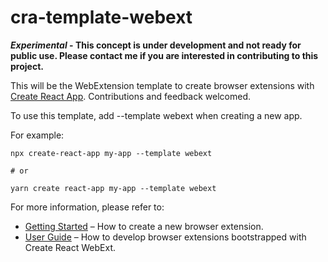 # cra-template-webext

**_Experimental_ - This concept is under development and not ready for public use. Please contact me if you are interested in contributing to this project.**

This will be the WebExtension template to create browser extensions with [Create React App](https://github.com/facebook/create-react-app). Contributions and feedback welcomed.

To use this template, add --template webext when creating a new app.

For example:

```shell
npx create-react-app my-app --template webext

# or

yarn create react-app my-app --template webext
```

For more information, please refer to:

- [Getting Started](https://gmreburn.github.io/create-react-webext/docs/getting-started/intro/) – How to create a new browser extension.
- [User Guide](https://gmreburn.github.io/create-react-webext/docs/intro/) – How to develop browser extensions bootstrapped with Create React WebExt.
